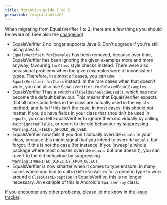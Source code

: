 ```yaml
---
title: Migration guide 1 to 2
permalink: /migration1to2/
---
```

When migrating from EqualsVerifier 1 to 2, there are a few things you should be aware of. (See also the [changelog](/equalsverifier/changelog#2.x)).

* EqualsVerifier 2 no longer supports Java 6. Don't upgrade if you're still using Java 6.
* `EqualsVerifier.forExamples` has been removed, because over time, EqualsVerifier has been ignoring the given examples more and more anyway, favouring `forClass` style checks instead. There were also occasional problems when the given examples were of inconsistent  types. Therefore, in almost all cases, you can use `EqualsVerifier.forClass` instead. In the rare cases when that doesn't work, you can also use `EqualsVerifier.forRelaxedEqualExamples`.
* EqualsVerifier 1 has a switch `allFieldsShouldBeUsed()`, which has now become the default behaviour. This means that EqualsVerifier expects that all non-static fields in the class are actually used in the `equals` method, and fails if this isn't the case. In most cases, this should not matter. If you do have fields in your class that shouldn't be used in `equals`, you can tell EqualsVerifier to ignore them individually by calling `#withIgnoredFields`, or revert to the old behaviour by suppressing `Warning.ALL_FIELDS_SHOULD_BE_USED`.
* EqualsVerifier now fails if you don't actually override `equals` in your class, because this might signal that you intend to override `equals`, but forgot. If this is not the case (for instance, if you 'sweep' a whole package where most classes override `equals` but one doesn't), you can revert to the old behaviour by suppressing `Warning.INHERITED_DIRECTLY_FROM_OBJECT`.
* EqualsVerifier is now smarter when it comes to type erasure. In many cases where you had to call `withPrefabValues` for a generic type to work around a `ClassCastException` in EqualsVerifier, this is no longer necessary. An example of this is Android's `SparseArray` class.

If you encounter any other problems, please let me know in the [issue tracker](https://github.com/jqno/equalsverifier/issues).

